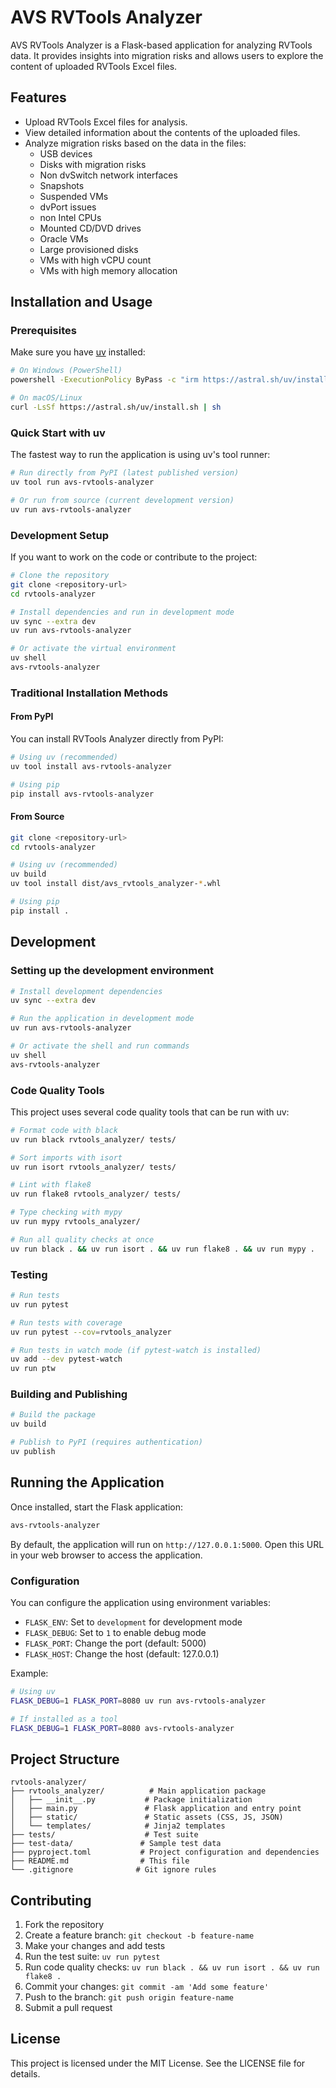 # AVS RVTools Analyzer

AVS RVTools Analyzer is a Flask-based application for analyzing RVTools data. It provides insights into migration risks and allows users to explore the content of uploaded RVTools Excel files.

## Features
- Upload RVTools Excel files for analysis.
- View detailed information about the contents of the uploaded files.
- Analyze migration risks based on the data in the files:
  - USB devices
  - Disks with migration risks
  - Non dvSwitch network interfaces
  - Snapshots
  - Suspended VMs
  - dvPort issues
  - non Intel CPUs
  - Mounted CD/DVD drives
  - Oracle VMs
  - Large provisioned disks
  - VMs with high vCPU count
  - VMs with high memory allocation

## Installation and Usage

### Prerequisites

Make sure you have [uv](https://docs.astral.sh/uv/) installed:

```bash
# On Windows (PowerShell)
powershell -ExecutionPolicy ByPass -c "irm https://astral.sh/uv/install.ps1 | iex"

# On macOS/Linux
curl -LsSf https://astral.sh/uv/install.sh | sh
```

### Quick Start with uv

The fastest way to run the application is using uv's tool runner:

```bash
# Run directly from PyPI (latest published version)
uv tool run avs-rvtools-analyzer

# Or run from source (current development version)
uv run avs-rvtools-analyzer
```

### Development Setup

If you want to work on the code or contribute to the project:

```bash
# Clone the repository
git clone <repository-url>
cd rvtools-analyzer

# Install dependencies and run in development mode
uv sync --extra dev
uv run avs-rvtools-analyzer

# Or activate the virtual environment
uv shell
avs-rvtools-analyzer
```

### Traditional Installation Methods

#### From PyPI

You can install RVTools Analyzer directly from PyPI:

```bash
# Using uv (recommended)
uv tool install avs-rvtools-analyzer

# Using pip
pip install avs-rvtools-analyzer
```

#### From Source

```bash
git clone <repository-url>
cd rvtools-analyzer

# Using uv (recommended)
uv build
uv tool install dist/avs_rvtools_analyzer-*.whl

# Using pip
pip install .
```

## Development

### Setting up the development environment

```bash
# Install development dependencies
uv sync --extra dev

# Run the application in development mode
uv run avs-rvtools-analyzer

# Or activate the shell and run commands
uv shell
avs-rvtools-analyzer
```

### Code Quality Tools

This project uses several code quality tools that can be run with uv:

```bash
# Format code with black
uv run black rvtools_analyzer/ tests/

# Sort imports with isort
uv run isort rvtools_analyzer/ tests/

# Lint with flake8
uv run flake8 rvtools_analyzer/ tests/

# Type checking with mypy
uv run mypy rvtools_analyzer/

# Run all quality checks at once
uv run black . && uv run isort . && uv run flake8 . && uv run mypy .
```

### Testing

```bash
# Run tests
uv run pytest

# Run tests with coverage
uv run pytest --cov=rvtools_analyzer

# Run tests in watch mode (if pytest-watch is installed)
uv add --dev pytest-watch
uv run ptw
```

### Building and Publishing

```bash
# Build the package
uv build

# Publish to PyPI (requires authentication)
uv publish
```

## Running the Application

Once installed, start the Flask application:

```bash
avs-rvtools-analyzer
```

By default, the application will run on `http://127.0.0.1:5000`. Open this URL in your web browser to access the application.

### Configuration

You can configure the application using environment variables:

- `FLASK_ENV`: Set to `development` for development mode
- `FLASK_DEBUG`: Set to `1` to enable debug mode
- `FLASK_PORT`: Change the port (default: 5000)
- `FLASK_HOST`: Change the host (default: 127.0.0.1)

Example:
```bash
# Using uv
FLASK_DEBUG=1 FLASK_PORT=8080 uv run avs-rvtools-analyzer

# If installed as a tool
FLASK_DEBUG=1 FLASK_PORT=8080 avs-rvtools-analyzer
```

## Project Structure

```
rvtools-analyzer/
├── rvtools_analyzer/          # Main application package
│   ├── __init__.py           # Package initialization
│   ├── main.py               # Flask application and entry point
│   ├── static/               # Static assets (CSS, JS, JSON)
│   └── templates/            # Jinja2 templates
├── tests/                    # Test suite
├── test-data/               # Sample test data
├── pyproject.toml           # Project configuration and dependencies
├── README.md                # This file
└── .gitignore              # Git ignore rules
```

## Contributing

1. Fork the repository
2. Create a feature branch: `git checkout -b feature-name`
3. Make your changes and add tests
4. Run the test suite: `uv run pytest`
5. Run code quality checks: `uv run black . && uv run isort . && uv run flake8 .`
6. Commit your changes: `git commit -am 'Add some feature'`
7. Push to the branch: `git push origin feature-name`
8. Submit a pull request

## License

This project is licensed under the MIT License. See the LICENSE file for details.

